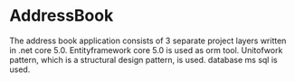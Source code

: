 # AddressBook
 The address book application consists of 3 separate project layers written in .net core 5.0. Entityframework core 5.0 is used as orm tool. Unitofwork pattern, which is a structural design pattern, is used. database ms sql is used.
